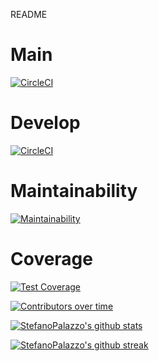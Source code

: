 README
# Main
[![CircleCI](https://dl.circleci.com/status-badge/img/gh/StefanoPalazzo/clase-2023-08-23/tree/main.svg?style=svg)](https://dl.circleci.com/status-badge/redirect/gh/um-computacion-tm/scrabble-2023-StefanoPalazzo/tree/main)

# Develop
[![CircleCI](https://dl.circleci.com/status-badge/img/gh/StefanoPalazzo/clase-2023-08-23/tree/develop.svg?style=svg)](https://dl.circleci.com/status-badge/redirect/gh/um-computacion-tm/scrabble-2023-StefanoPalazzo/tree/develop)

# Maintainability
[![Maintainability](https://api.codeclimate.com/v1/badges/e76107c22b3d5f5c08cc/maintainability)](https://codeclimate.com/github/um-computacion-tm/scrabble-2023-StefanoPalazzo/maintainability)

# Coverage
[![Test Coverage](https://api.codeclimate.com/v1/badges/e76107c22b3d5f5c08cc/test_coverage)](https://codeclimate.com/github/um-computacion-tm/scrabble-2023-StefanoPalazzo/test_coverage)


[![Contributors over time](https://contributor-graph-api.apiseven.com/contributors-svg?chart=contributorOverTime&repo=um-computacion-tm/scrabble-2023-StefanoPalazzo)](https://www.apiseven.com/en/contributor-graph?chart=contributorOverTime&repo=um-computacion-tm/scrabble-2023-StefanoPalazzo)

[![StefanoPalazzo's github stats](https://github-readme-stats.vercel.app/api?username=StefanoPalazzo&theme=blue-green)](https://github.com/um-computacion-tm/scrabble-2023-StefanoPalazzo)

[![StefanoPalazzo's github streak](https://github-readme-streak-stats.herokuapp.com/?user=StefanoPalazzo&theme=blue-green)](https://github.com/um-computacion-tm/scrabble-2023-StefanoPalazzo)
